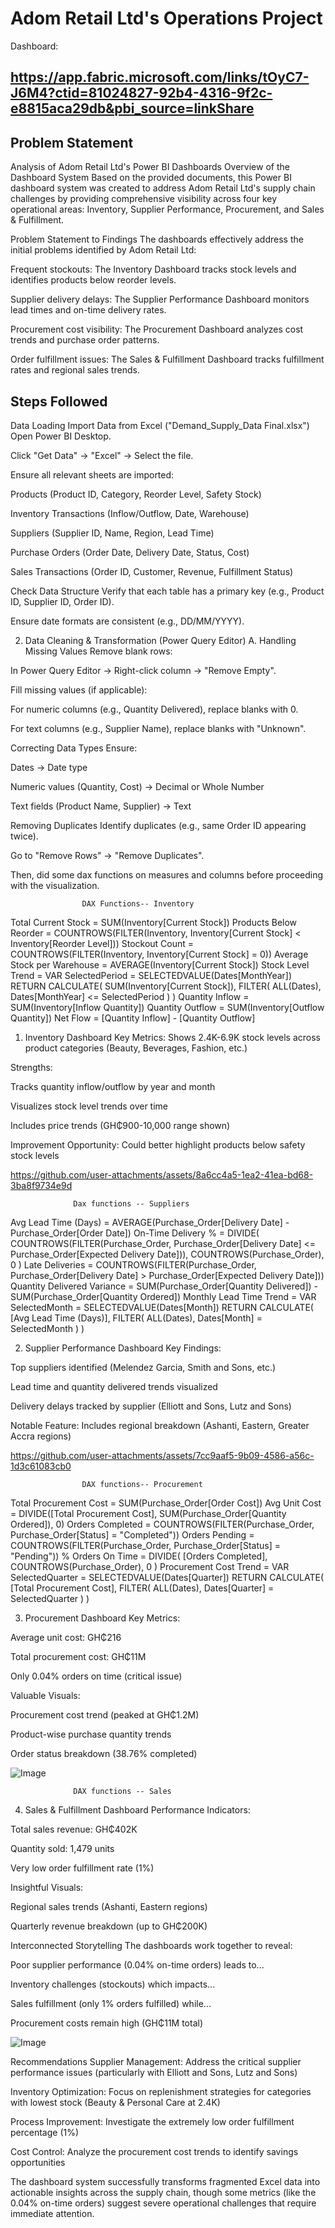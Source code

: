 
# Adom Retail Ltd's Operations Project

Dashboard: 
## https://app.fabric.microsoft.com/links/tOyC7-J6M4?ctid=81024827-92b4-4316-9f2c-e8815aca29db&pbi_source=linkShare

## Problem Statement
Analysis of Adom Retail Ltd's Power BI Dashboards
Overview of the Dashboard System Based on the provided documents, this Power BI dashboard system was created to address Adom Retail Ltd's supply chain challenges by providing comprehensive visibility across four key operational areas: Inventory, Supplier Performance, Procurement, and Sales & Fulfillment.

Problem Statement to Findings
The dashboards effectively address the initial problems identified by Adom Retail Ltd:

Frequent stockouts: The Inventory Dashboard tracks stock levels and identifies products below reorder levels.

Supplier delivery delays: The Supplier Performance Dashboard monitors lead times and on-time delivery rates.

Procurement cost visibility: The Procurement Dashboard analyzes cost trends and purchase order patterns.

Order fulfillment issues: The Sales & Fulfillment Dashboard tracks fulfillment rates and regional sales trends.


## Steps Followed
Data Loading
Import Data from Excel ("Demand_Supply_Data Final.xlsx")
Open Power BI Desktop.

Click "Get Data" → "Excel" → Select the file.

Ensure all relevant sheets are imported:

Products (Product ID, Category, Reorder Level, Safety Stock)

Inventory Transactions (Inflow/Outflow, Date, Warehouse)

Suppliers (Supplier ID, Name, Region, Lead Time)

Purchase Orders (Order Date, Delivery Date, Status, Cost)

Sales Transactions (Order ID, Customer, Revenue, Fulfillment Status)

Check Data Structure
Verify that each table has a primary key (e.g., Product ID, Supplier ID, Order ID).

Ensure date formats are consistent (e.g., DD/MM/YYYY).


2. Data Cleaning & Transformation (Power Query Editor)
A. Handling Missing Values
Remove blank rows:

In Power Query Editor → Right-click column → "Remove Empty".

Fill missing values (if applicable):

For numeric columns (e.g., Quantity Delivered), replace blanks with 0.

For text columns (e.g., Supplier Name), replace blanks with "Unknown".

Correcting Data Types
Ensure:

Dates → Date type

Numeric values (Quantity, Cost) → Decimal or Whole Number

Text fields (Product Name, Supplier) → Text


Removing Duplicates
Identify duplicates (e.g., same Order ID appearing twice).

Go to "Remove Rows" → "Remove Duplicates".

Then, did some dax functions on measures and columns before proceeding with the visualization.



                    DAX Functions-- Inventory
Total Current Stock = SUM(Inventory[Current Stock])
Products Below Reorder = COUNTROWS(FILTER(Inventory, Inventory[Current Stock] < Inventory[Reorder Level]))
Stockout Count = COUNTROWS(FILTER(Inventory, Inventory[Current Stock] = 0))
Average Stock per Warehouse = AVERAGE(Inventory[Current Stock])
Stock Level Trend = 
VAR SelectedPeriod = SELECTEDVALUE(Dates[MonthYear])
RETURN
    CALCULATE(
        SUM(Inventory[Current Stock]),
        FILTER(
            ALL(Dates),
            Dates[MonthYear] <= SelectedPeriod
        )
    )
Quantity Inflow = SUM(Inventory[Inflow Quantity])
Quantity Outflow = SUM(Inventory[Outflow Quantity])
Net Flow = [Quantity Inflow] - [Quantity Outflow]


1. Inventory Dashboard
Key Metrics: Shows 2.4K-6.9K stock levels across product categories (Beauty, Beverages, Fashion, etc.)

Strengths:

Tracks quantity inflow/outflow by year and month

Visualizes stock level trends over time

Includes price trends (GH₵900-10,000 range shown)

Improvement Opportunity: Could better highlight products below safety stock levels

https://github.com/user-attachments/assets/8a6cc4a5-1ea2-41ea-bd68-3ba8f9734e9d




                  Dax functions -- Suppliers
Avg Lead Time (Days) = AVERAGE(Purchase_Order[Delivery Date] - Purchase_Order[Order Date])
On-Time Delivery % = 
DIVIDE(
    COUNTROWS(FILTER(Purchase_Order, Purchase_Order[Delivery Date] <= Purchase_Order[Expected Delivery Date])),
    COUNTROWS(Purchase_Order),
    0
)
Late Deliveries = 
COUNTROWS(FILTER(Purchase_Order, Purchase_Order[Delivery Date] > Purchase_Order[Expected Delivery Date]))
Quantity Delivered Variance = 
SUM(Purchase_Order[Quantity Delivered]) - SUM(Purchase_Order[Quantity Ordered])
Monthly Lead Time Trend = 
VAR SelectedMonth = SELECTEDVALUE(Dates[Month])
RETURN
    CALCULATE(
        [Avg Lead Time (Days)],
        FILTER(
            ALL(Dates),
            Dates[Month] = SelectedMonth
        )
    )


2. Supplier Performance Dashboard
Key Findings:

Top suppliers identified (Melendez Garcia, Smith and Sons, etc.)

Lead time and quantity delivered trends visualized

Delivery delays tracked by supplier (Elliott and Sons, Lutz and Sons)

Notable Feature: Includes regional breakdown (Ashanti, Eastern, Greater Accra regions)

https://github.com/user-attachments/assets/7cc9aaf5-9b09-4586-a56c-1d3c61083cb0




                    DAX functions-- Procurement
Total Procurement Cost = SUM(Purchase_Order[Order Cost])
Avg Unit Cost = DIVIDE([Total Procurement Cost], SUM(Purchase_Order[Quantity Ordered]), 0)
Orders Completed = COUNTROWS(FILTER(Purchase_Order, Purchase_Order[Status] = "Completed"))
Orders Pending = COUNTROWS(FILTER(Purchase_Order, Purchase_Order[Status] = "Pending"))
% Orders On Time = 
DIVIDE(
    [Orders Completed],
    COUNTROWS(Purchase_Order),
    0
)
Procurement Cost Trend = 
VAR SelectedQuarter = SELECTEDVALUE(Dates[Quarter])
RETURN
    CALCULATE(
        [Total Procurement Cost],
        FILTER(
            ALL(Dates),
            Dates[Quarter] = SelectedQuarter
        )
    )

3. Procurement Dashboard
Key Metrics:

Average unit cost: GH₵216

Total procurement cost: GH₵11M

Only 0.04% orders on time (critical issue)

Valuable Visuals:

Procurement cost trend (peaked at GH₵1.2M)

Product-wise purchase quantity trends

Order status breakdown (38.76% completed)


![Image](https://github.com/user-attachments/assets/26a9d917-3a40-49ad-aad1-0bfe1070869f)



                  DAX functions -- Sales

4. Sales & Fulfillment Dashboard
Performance Indicators:

Total sales revenue: GH₵402K

Quantity sold: 1,479 units

Very low order fulfillment rate (1%)

Insightful Visuals:

Regional sales trends (Ashanti, Eastern regions)

Quarterly revenue breakdown (up to GH₵200K)

Interconnected Storytelling
The dashboards work together to reveal:

Poor supplier performance (0.04% on-time orders) leads to...

Inventory challenges (stockouts) which impacts...

Sales fulfillment (only 1% orders fulfilled) while...

Procurement costs remain high (GH₵11M total)

![Image](https://github.com/user-attachments/assets/615af558-f4a7-4ba1-b9f7-3d63d98a0e03)


Recommendations
Supplier Management: Address the critical supplier performance issues (particularly with Elliott and Sons, Lutz and Sons)

Inventory Optimization: Focus on replenishment strategies for categories with lowest stock (Beauty & Personal Care at 2.4K)

Process Improvement: Investigate the extremely low order fulfillment percentage (1%)

Cost Control: Analyze the procurement cost trends to identify savings opportunities

The dashboard system successfully transforms fragmented Excel data into actionable insights across the supply chain, though some metrics (like the 0.04% on-time orders) suggest severe operational challenges that require immediate attention.
